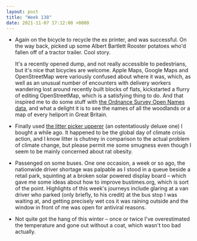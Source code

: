 ```yaml
---
layout: post
title: "Week 138"
date: 2021-11-07 17:12:00 +0000
---
```


- Again on the bicycle to recycle the ex printer, and was successful.
  On the way back, picked up some Albert Bartlett Rooster potatoes who'd fallen off of a tractor trailer.
  Cool story.

  It's a recently opened dump, and not really accessible to pedestrians, but it's nice that bicycles are welcome.
  Apple Maps, Google Maps and OpenStreetMap were variously confused about where it was,
  which, as well as an unusual number of encounters with delivery workers wandering lost
  around recently built blocks of flats, kickstarted a flurry of editing OpenStreetMap, which is a satisfying thing to do. And that inspired me to do some stuff with [the Ordnance Survey Open Names data](https://www.ordnancesurvey.co.uk/business-government/products/open-map-names), and what a delight it is to see the names of all the woodlands or a map of every heliport in Great Britain.

- Finally used [the litter picker upperer](https://www.amazon.co.uk/gp/product/B079RLQCPQ?tag=joshgood-21)
  (an ostentatiously deluxe one) I bought a while ago.
  It happened to be the global day of climate crisis action,
  and I know litter is chutney in comparison to the actual problem of climate change,
  but please permit me some smugness even though I seem to be mainly concerned about rat obesity.

- Passenged on some buses.
  One one occasion, a week or so ago, the nationwide driver shortage was palpable as I stood in a queue beside a retail park, squinting at a broken solar powered display board – which gave me some ideas about how to improve bustimes.org, which is sort of the point. Highlights of this week's journeys include glaring at a van driver who parked (only briefly, to his credit) at the bus stop I was waiting at, and getting precisely wet cos it was raining outside and the window in front of me was open for antiviral reasons.

- Not quite got the hang of this winter – once or twice I've overestimated the temperature and gone out without a coat, which wasn't too bad actually.


